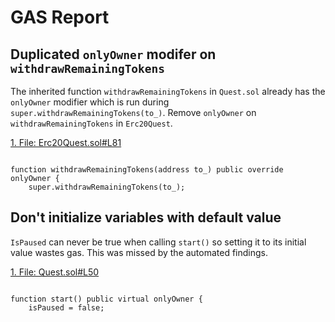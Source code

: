 # GAS Report 

## Duplicated `onlyOwner` modifer on `withdrawRemainingTokens` 

The inherited function `withdrawRemainingTokens` in `Quest.sol` already has the `onlyOwner` modifier which is run during `super.withdrawRemainingTokens(to_)`. Remove `onlyOwner` on `withdrawRemainingTokens` in `Erc20Quest`.


[1. File: Erc20Quest.sol#L81](https://github.com/rabbitholegg/quest-protocol/blob/8c4c1f71221570b14a0479c216583342bd652d8d/contracts/Erc20Quest.sol#L81)


``` solidity 

function withdrawRemainingTokens(address to_) public override onlyOwner {
    super.withdrawRemainingTokens(to_);
```

## Don't initialize variables with default value

`IsPaused` can never be true when calling `start()` so setting it to its initial value wastes gas. This was missed by the automated findings.

[1. File: Quest.sol#L50](https://github.com/rabbitholegg/quest-protocol/blob/8c4c1f71221570b14a0479c216583342bd652d8d/contracts/Quest.sol#L50)


``` solidity 

function start() public virtual onlyOwner {
    isPaused = false;

```